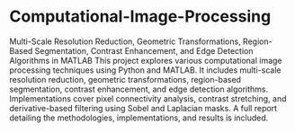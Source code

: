 # Computational-Image-Processing
Multi-Scale Resolution Reduction, Geometric Transformations, Region-Based Segmentation, Contrast Enhancement, and Edge Detection Algorithms in MATLAB
This project explores various computational image processing techniques using Python and MATLAB. It includes multi-scale resolution reduction, geometric transformations, region-based segmentation, contrast enhancement, and edge detection algorithms. Implementations cover pixel connectivity analysis, contrast stretching, and derivative-based filtering using Sobel and Laplacian masks. A full report detailing the methodologies, implementations, and results is included.

